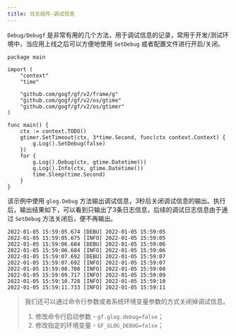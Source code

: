 ```yaml
---
title: 日志组件-调试信息
---
```


`Debug/Debugf` 是非常有用的几个方法，用于调试信息的记录，常用于开发/测试环境中，当应用上线之后可以方便地使用 `SetDebug` 或者配置文件进行开启/关闭。

```
package main

import (
	"context"
	"time"

	"github.com/gogf/gf/v2/frame/g"
	"github.com/gogf/gf/v2/os/gtime"
	"github.com/gogf/gf/v2/os/gtimer"
)

func main() {
	ctx := context.TODO()
	gtimer.SetTimeout(ctx, 3*time.Second, func(ctx context.Context) {
		g.Log().SetDebug(false)
	})
	for {
		g.Log().Debug(ctx, gtime.Datetime())
		g.Log().Info(ctx, gtime.Datetime())
		time.Sleep(time.Second)
	}
}
```

该示例中使用 `glog.Debug` 方法输出调试信息，3秒后关闭调试信息的输出。执行后，输出结果如下，可以看到只输出了3条日志信息，后续的调试日志信息由于通过 `SetDebug` 方法关闭后，便不再输出。

```
2022-01-05 15:59:05.674 [DEBU] 2022-01-05 15:59:05
2022-01-05 15:59:05.675 [INFO] 2022-01-05 15:59:05
2022-01-05 15:59:06.684 [DEBU] 2022-01-05 15:59:06
2022-01-05 15:59:06.684 [INFO] 2022-01-05 15:59:06
2022-01-05 15:59:07.692 [DEBU] 2022-01-05 15:59:07
2022-01-05 15:59:07.692 [INFO] 2022-01-05 15:59:07
2022-01-05 15:59:08.708 [INFO] 2022-01-05 15:59:08
2022-01-05 15:59:09.717 [INFO] 2022-01-05 15:59:09
2022-01-05 15:59:10.728 [INFO] 2022-01-05 15:59:10
2022-01-05 15:59:11.733 [INFO] 2022-01-05 15:59:11
```

> 我们还可以通过命令行参数或者系统环境变量参数的方式关闭掉调试信息。
>
> 1. 修改命令行启动参数 \- `gf.glog.debug=false`；
> 2. 修改指定的环境变量 \- `GF_GLOG_DEBUG=false`；